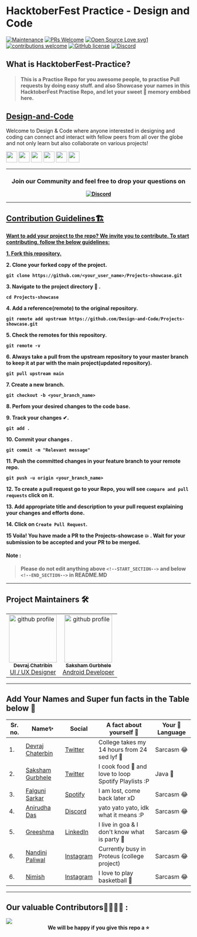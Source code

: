 # HacktoberFest Practice - Design and Code

[![Maintenance](https://img.shields.io/badge/Maintained%3F-yes-green.svg)](https://GitHub.com/Naereen/StrapDown.js/graphs/commit-activity)
[![PRs Welcome](https://img.shields.io/badge/PRs-welcome-brightgreen.svg?style=flat-square)](http://makeapullrequest.com)
[![Open Source Love svg1](https://badges.frapsoft.com/os/v1/open-source.svg?v=103)](https://github.com/ellerbrock/open-source-badges/)
[![contributions welcome](https://img.shields.io/badge/contributions-welcome-brightgreen.svg?style=flat)](https://github.com/dwyl/esta/issues)
[![GitHub license](https://img.shields.io/github/license/Design-and-Code/Hacktoberfest-practice)](https://github.com/Design-and-Code/Hacktoberfest-practice/blob/main/LICENSE)
[![Discord](https://img.shields.io/discord/813660012001624124)](https://discord.gg/dp7Y8H9ch8)


## What is HacktoberFest-Practice?
> #### This is a Practise Repo for you awesome people, to practise Pull requests by doing easy stuff. and also Showcase your names in this HacktoberFest Practise Repo, and let your sweet 💖 memory embbed here.



## [Design-and-Code](https://discord.gg/druweDMn3s)

Welcome to Design & Code where anyone interested in designing and coding can connect and interact with fellow peers from all over the globe and not only learn but also collaborate on various projects!

<p align="left">
<a href="mailto:designandcode.community@gmail.com" style="text-decoration:none">
  <img height="30" src = "https://img.shields.io/badge/gmail-c14438?&style=for-the-badge&logo=gmail&logoColor=white">
</a>
  <a href="https://discord.gg/druweDMn3s" style="text-decoration:none">
  <img height="30" src="https://img.shields.io/badge/discord-darkblue.svg?&style=for-the-badge&logo=discord&logoColor=white" />
</a>
<a href="http://designandcode.us/" style="text-decoration:none">
  <img height="30" src = "https://img.shields.io/badge/website-c14438?&style=for-the-badge&logo=internet&logoColor=white">
</a>
<a href="https://www.linkedin.com/company/designandcode" style="text-decoration:none">
  <img height="30" src="https://img.shields.io/badge/linkedin-blue.svg?&style=for-the-badge&logo=linkedin&logoColor=white" />
</a>
<a href="https://github.com/Design-and-Code" style="text-decoration:none">
  <img height="30" src="https://img.shields.io/badge/Github-grey.svg?&style=for-the-badge&logo=Github&logoColor=white" />
</a>
<a href="https://www.instagram.com/designandcode.community" style="text-decoration:none">
  <img height="30" src = "https://img.shields.io/badge/Instagram-%23E4405F.svg?&style=for-the-badge&logo=Instagram&logoColor=white">
</a>
<br />
  
 ---

<h3 align="center"> <b>Join our Community and feel free to drop your questions on</h3>
<p align="center">
   <a href="https://discord.gg/druweDMn3s">
   <img alt="Discord" src="https://img.shields.io/badge/Discord-7289DA?style=for-the-badge&logo=discord&logoColor=white"> 
</p>

---


## Contribution Guidelines🏗

Want to add your project to the repo? We invite you to contribute. 
To start contributing, follow the below guidelines: 

**1.**  Fork [this repository.](https://github.com/Design-and-Code/Hacktoberfest-practice) 

**2.**  Clone your forked copy of the project.

```
git clone https://github.com/<your_user_name>/Projects-showcase.git
```

**3.** Navigate to the project directory :file_folder: .

```
cd Projects-showcase
```

**4.** Add a reference(remote) to the original repository.

```
git remote add upstream https://github.com/Design-and-Code/Projects-showcase.git
```

**5.** Check the remotes for this repository.

```
git remote -v
```

**6.** Always take a pull from the upstream repository to your master branch to keep it at par with the main project(updated repository).

```
git pull upstream main
```

**7.** Create a new branch.

```
git checkout -b <your_branch_name>
```

**8.** Perfom your desired changes to the code base.

**9.** Track your changes ✔. 

```
git add . 
```

**10.** Commit your changes .

```
git commit -m "Relevant message"
```

**11.** Push the committed changes in your feature branch to your remote repo.

```
git push -u origin <your_branch_name>
```

**12.** To create a pull request go to your Repo, you will see `compare and pull requests` click on it.

**13.** Add appropriate title and description to your pull request explaining your changes and efforts done.

**14.** Click on `Create Pull Request`.


**15** Voila! You have made a PR to the Projects-showcase 💥 . Wait for your submission to be accepted and your PR to be merged.

  
#### Note : 
> Please do not edit anything above ```<!--START_SECTION-->``` and below ```<!--END_SECTION-->``` in README.MD

 
---
  
  
## Project Maintainers 🛠
 <div align="left">
<table>
  <tbody>
      
  <td align="center"><a href="https://github.com/DevrajDC"><img alt="github profile" src="https://avatars.githubusercontent.com/u/65373279" width="130px;"><br><sub><b> Devraj Chatribin </b></sub></a><br><a href="https://github.com/Design-and-Code/Projects-showcase" title="Code"> UI  /  UX Designer</a></td> </a></td>
  
  <td align="center"><a href="https://github.com/sakshamgurbhele"><img alt="github profile" src="https://avatars.githubusercontent.com/u/64558515" width="130px;"><br><sub><b> Saksham Gurbhele </b></sub></a><br><a href="https://github.com/Design-and-Code/Projects-showcase" title="Code"> Android Developer </a></td> </a></td>
      
  </tbody>
</table>
</div>

---
<!--START_SECTION-->

## Add Your Names and Super fun facts in the Table below 🤩
| Sr. no.| Name✨| Social | A fact about yourself 💯 | Your 💖 Language |
|--|--|--|--|--|
| 1. | [Devraj Chaterbin](https://github.com/DevrajDC) | [Twitter](https://twitter.com/devrajchatribin)  | College takes my 14 hours from 24 sed lyf 🥲|Sarcasm 😂|
| 2. | [Saksham Gurbhele](https://github.com/sakshamgurbhele) | [Twitter](https://twitter.com/sakshamm_9)  | I cook food 🍲 and love to loop Spotify Playlists :P |Java 🚀|
| 3. | [Falguni Sarkar](https://github.com/lostgirljourney) | [Spotify]() | I am lost, come back later xD | Sarcasm 😂|
| 4. | [Anirudha Das](https://github.com/) | [Discord]()  | yato yato yato, idk what it means :P | Sarcasm 😂|
| 5. | [Greeshma](https://github.com/) | [LinkedIn]()  | I live in goa & I don't know what is party 🥲 | Sarcasm 😂|
| 6. | [Nandini Paliwal](https://github.com/) |[Instagram]() | Currently busy in Proteus (college project) | Sarcasm 😂|
| 6. | [Nimish](https://github.com/) |[Instagram]() | I love to play basketball 🏀 | Sarcasm 😂|

<!-- Add your names here -->

---
<!--END_SECTION-->

## Our valuable Contributors👩‍💻👨‍💻 :
<a href="https://github.com/Design-and-Code/Hacktoberfest-practice/graphs/contributors">
  <img src="https://contributors-img.web.app/image?repo=Design-and-Code/Hacktoberfest-practice" />
</a>

<div align="center">
 We will be happy if you give this repo a ⭐
